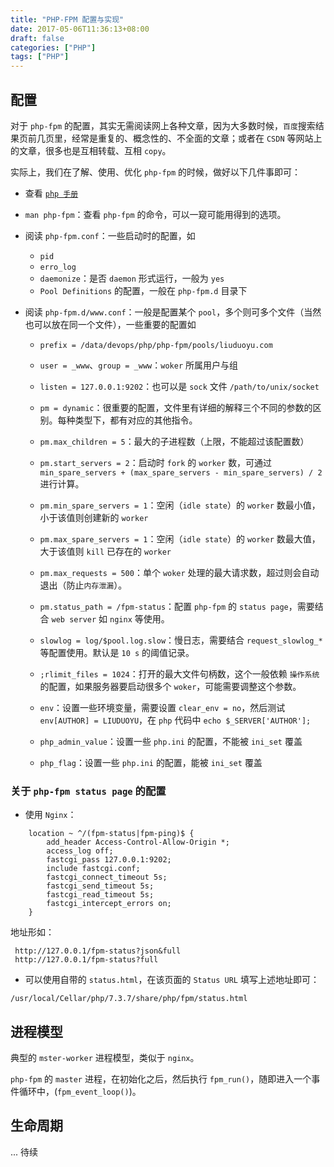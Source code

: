 ```yaml
---
title: "PHP-FPM 配置与实现"
date: 2017-05-06T11:36:13+08:00
draft: false
categories: ["PHP"]
tags: ["PHP"]
---
```


## 配置

对于 `php-fpm` 的配置，其实无需阅读网上各种文章，因为大多数时候，`百度`搜索结果页前几页里，经常是重复的、概念性的、不全面的文章；或者在 `CSDN` 等网站上的文章，很多也是互相转载、互相 `copy`。

实际上，我们在了解、使用、优化 `php-fpm` 的时候，做好以下几件事即可：

* 查看 [`php 手册`](https://www.php.net/manual/zh/install.fpm.php)

* `man php-fpm`：查看 `php-fpm` 的命令，可以一窥可能用得到的选项。

* 阅读 `php-fpm.conf`：一些启动时的配置，如
	- `pid`
	- `erro_log`
	- `daemonize`：是否 `daemon` 形式运行，一般为 `yes`
	- `Pool Definitions` 的配置，一般在 `php-fpm.d` 目录下

* 阅读 `php-fpm.d/www.conf`：一般是配置某个 `pool`，多个则可多个文件（当然也可以放在同一个文件），一些重要的配置如
	
	- `prefix = /data/devops/php/php-fpm/pools/liuduoyu.com`
	
	- `user = _www`、`group = _www`：`woker` 所属用户与组
	
	- `listen = 127.0.0.1:9202`：也可以是 `sock` 文件 `/path/to/unix/socket`
	
	- `pm = dynamic`：很重要的配置，文件里有详细的解释三个不同的参数的区别。每种类型下，都有对应的其他指令。
	
	- `pm.max_children = 5`：最大的子进程数（上限，不能超过该配置数）
	
	- `pm.start_servers = 2`：启动时 `fork` 的 `worker` 数，可通过 `min_spare_servers + (max_spare_servers - min_spare_servers) / 2` 进行计算。
	
	- `pm.min_spare_servers = 1`：空闲（`idle state`）的 `worker` 数最小值，小于该值则创建新的 `worker`
	
	- `pm.max_spare_servers = 1`：空闲（`idle state`）的 `worker` 数最大值，大于该值则 `kill` 已存在的 `worker`
	
	- `pm.max_requests = 500`：单个 `woker` 处理的最大请求数，超过则会自动退出（防止`内存泄漏`）。
	
	- `pm.status_path = /fpm-status`：配置 `php-fpm` 的 `status page`，需要结合 `web server` 如 `nginx` 等使用。
	
	- `slowlog = log/$pool.log.slow`：慢日志，需要结合 `request_slowlog_*` 等配置使用。默认是 `10 s` 的阈值记录。
	
	- `;rlimit_files = 1024`：打开的最大文件句柄数，这个一般依赖 `操作系统` 的配置，如果服务器要启动很多个 `woker`，可能需要调整这个参数。
	
	- `env`：设置一些环境变量，需要设置 `clear_env = no`，然后测试 `env[AUTHOR] = LIUDUOYU`，在 `php` 代码中 `echo $_SERVER['AUTHOR'];`
	
	- `php_admin_value`：设置一些 `php.ini` 的配置，不能被 `ini_set` 覆盖
	
	- `php_flag`：设置一些 `php.ini` 的配置，能被 `ini_set` 覆盖

### 关于 `php-fpm status page` 的配置

* 使用 `Nginx`：

```shell
    location ~ ^/(fpm-status|fpm-ping)$ {
        add_header Access-Control-Allow-Origin *;
        access_log off;
        fastcgi_pass 127.0.0.1:9202;
        include fastcgi.conf;
        fastcgi_connect_timeout 5s;
        fastcgi_send_timeout 5s;
        fastcgi_read_timeout 5s;
        fastcgi_intercept_errors on;
    }
```

地址形如：

```url
 http://127.0.0.1/fpm-status?json&full
 http://127.0.0.1/fpm-status?full
```

* 可以使用自带的 `status.html`，在该页面的 `Status URL` 填写上述地址即可：

```file
/usr/local/Cellar/php/7.3.7/share/php/fpm/status.html
```

## 进程模型

典型的 `mster-worker` 进程模型，类似于 `nginx`。

`php-fpm` 的 `master` 进程，在初始化之后，然后执行 `fpm_run()`，随即进入一个事件循环中，(`fpm_event_loop()`)。

## 生命周期

... 待续
